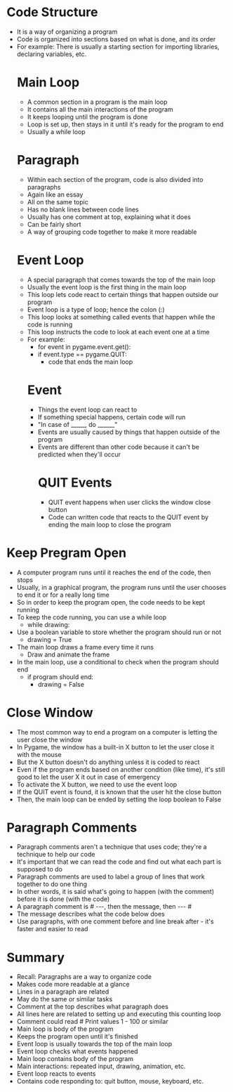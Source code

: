 # Code Structure
* It is a way of organizing a program
* Code is organized into sections based on what is done, and its order
* For example: There is usually a starting section for importing libraries, declaring variables, etc.
  # Main Loop
  * A common section in a program is the main loop
  * It contains all the main interactions of the program
  * It keeps looping until the program is done
  * Loop is set up, then stays in it until it's ready for the program to end
  * Usually a while loop
  # Paragraph
  * Within each section of the program, code is also divided into paragraphs
  * Again like an essay
  * All on the same topic
  * Has no blank lines between code lines
  * Usually has one comment at top, explaining what it does
  * Can be fairly short
  * A way of grouping code together to make it more readable
  # Event Loop
  * A special paragraph that comes towards the top of the main loop
  * Usually the event loop is the first thing in the main loop
  * This loop lets code react to certain things that happen outside our program
  * Event loop is a type of loop; hence the colon (:)
  * This loop looks at something called events that happen while the code is running
  * This loop instructs the code to look at each event one at a time
  * For example:
    * for event in pygame.event.get():
    * if event.type == pygame.QUIT:
         * code that ends the main loop
    # Event
    * Things the event loop can react to
    * If something special happens, certain code will run
    * "In case of _____, do ______"
    * Events are usually caused by things that happen outside of the program
    * Events are different than other code because it can't be predicted when they'll occur
      # QUIT Events
      * QUIT event happens when user clicks the window close button
      * Code can written code that reacts to the QUIT event by ending the main loop to close the program
# Keep Pregram Open
* A computer program runs until it reaches the end of the code, then stops
* Usually, in a graphical program, the program runs until the user chooses to end it or for a really long time
* So in order to keep the program open, the code needs to be kept running
* To keep the code running, you can use a while loop
  * while drawing:
* Use a boolean variable to store whether the program should run or not
  * drawing = True
* The main loop draws a frame every time it runs
  * Draw and animate the frame
* In the main loop, use a conditional to check when the program should end
  * if program should end:
    * drawing = False
# Close Window
  * The most common way to end a program on a computer is letting the user close the window
  * In Pygame, the window has a built-in X button to let the user close it with the mouse
  * But the X button doesn't do anything unless it is coded to react
  * Even if the program ends based on another condition (like time), it's still good to let the user X it out in case of emergency
  * To activate the X button, we need to use the event loop
  * If the QUIT event is found, it is known that the user hit the close button
  * Then, the main loop can be ended by setting the loop boolean to False
# Paragraph Comments
* Paragraph comments aren't a technique that uses code; they're a technique to help our code
* It's important that we can read the code and find out what each part is supposed to do
* Paragraph comments are used to label a group of lines that work together to do one thing
* In other words, it is said what's going to happen (with the comment) before it is done (with the code)
* A paragraph comment is # ---, then the message, then --- #
* The message describes what the code below does
* Use paragraphs, with one comment before and line break after - it's faster and easier to read
# Summary
* Recall: Paragraphs are a way to organize code
* Makes code more readable at a glance
* Lines in a paragraph are related
* May do the same or similar tasks
* Comment at the top describes what paragraph does
* All lines here are related to setting up and executing this counting loop
* Comment could read # Print values 1 - 100 or similar
* Main loop is body of the program
* Keeps the program open until it's finished
* Event loop is usually towards the top of the main loop
* Event loop checks what events happened
* Main loop contains body of the program
* Main interactions: repeated input, drawing, animation, etc.
* Event loop reacts to events
* Contains code responding to: quit button, mouse, keyboard, etc.
